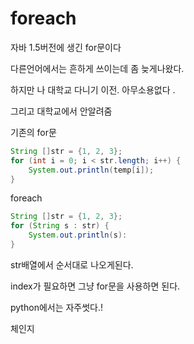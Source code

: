 # foreach

자바 1.5버전에 생긴 for문이다 

다른언어에서는 흔하게 쓰이는데 좀 늦게나왔다.

하지만 나 대학교 다니기 이전. 아무소용없다 .

그리고 대학교에서 안알려줌 



기존의 for문

```java
String []str = {1, 2, 3};
for (int i = 0; i < str.length; i++) {
    System.out.println(temp[i]);
}
```



foreach

```java
String []str = {1, 2, 3};
for (String s : str) {
    System.out.println(s):
}
```

str배열에서 순서대로 나오게된다.

index가 필요하면 그냥 for문을 사용하면 된다.



python에서는 자주썻다.!










  체인지






